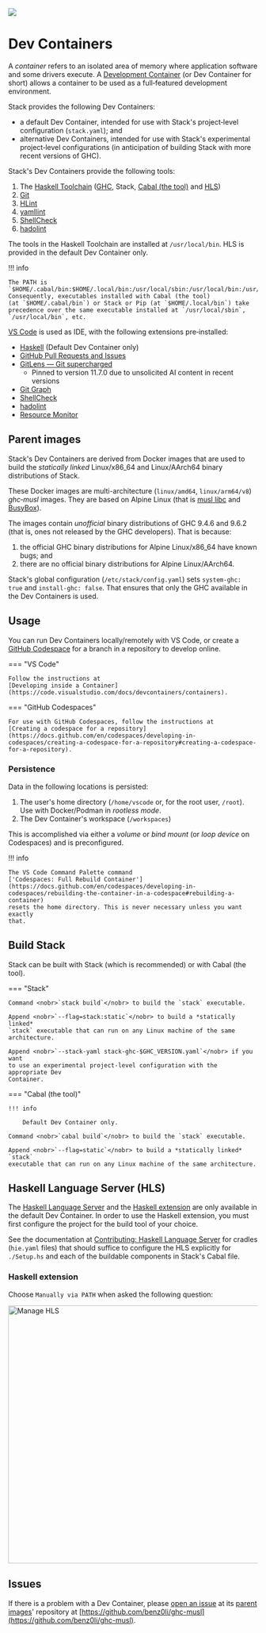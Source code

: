 <div class="hidden-warning"><a href="https://docs.haskellstack.org/"><img src="https://cdn.jsdelivr.net/gh/commercialhaskell/stack/doc/img/hidden-warning.svg"></a></div>

# Dev Containers

A *container* refers to an isolated area of memory where application software
and some drivers execute. A [Development Container](https://containers.dev) (or
Dev Container for short) allows a container to be used as a full‑featured
development environment.

Stack provides the following Dev Containers:

* a default Dev Container, intended for use with Stack's project‑level
  configuration (`stack.yaml`); and
* alternative Dev Containers, intended for use with Stack's experimental
  project‑level configurations (in anticipation of building Stack with more
  recent versions of GHC).

Stack's Dev Containers provide the following tools:

1.  The
    [Haskell Toolchain](https://www.haskell.org/ghcup/install/#supported-tools)
    ([GHC](https://www.haskell.org/ghc), Stack,
    [Cabal (the tool)](https://cabal.readthedocs.io) and
    [HLS](https://haskell-language-server.readthedocs.io))
2.  [Git](https://git-scm.com)
3.  [HLint](https://hackage.haskell.org/package/hlint)
4.  [yamllint](https://yamllint.readthedocs.io)
5.  [ShellCheck](https://www.shellcheck.net)
6.  [hadolint](https://github.com/hadolint/hadolint)

The tools in the Haskell Toolchain are installed at `/usr/local/bin`. HLS is
provided in the default Dev Container only.

!!! info

    The PATH is
    `$HOME/.cabal/bin:$HOME/.local/bin:/usr/local/sbin:/usr/local/bin:/usr/sbin:/usr/bin:/sbin:/bin`. Consequently, executables installed with Cabal (the tool)
    (at `$HOME/.cabal/bin`) or Stack or Pip (at `$HOME/.local/bin`) take
    precedence over the same executable installed at `/usr/local/sbin`,
    `/usr/local/bin`, etc.

[VS Code](https://code.visualstudio.com) is used as IDE, with the following
extensions pre‑installed:

* [Haskell](https://marketplace.visualstudio.com/items?itemName=haskell.haskell)
  (Default Dev Container only)
* [GitHub Pull Requests and Issues](https://marketplace.visualstudio.com/items?itemName=GitHub.vscode-pull-request-github)
* [GitLens — Git supercharged](https://marketplace.visualstudio.com/items?itemName=eamodio.gitlens)
    * Pinned to version 11.7.0 due to unsolicited AI content in recent versions
* [Git Graph](https://marketplace.visualstudio.com/items?itemName=mhutchie.git-graph)
* [ShellCheck](https://marketplace.visualstudio.com/items?itemName=timonwong.shellcheck)
* [hadolint](https://marketplace.visualstudio.com/items?itemName=exiasr.hadolint)
* [Resource Monitor](https://marketplace.visualstudio.com/items?itemName=mutantdino.resourcemonitor)

## Parent images

Stack's Dev Containers are derived from Docker images that are used to build the
*statically linked* Linux/x86_64 and Linux/AArch64 binary distributions of
Stack.

These Docker images are multi-architecture (`linux/amd64`, `linux/arm64/v8`)
*ghc‑musl* images. They are based on Alpine Linux (that is
[musl libc](https://musl.libc.org) and [BusyBox](https://www.busybox.net)).

The images contain *unofficial* binary distributions of GHC 9.4.6 and 9.6.2
(that is, ones not released by the GHC developers). That is because:

1.  the official GHC binary distributions for Alpine Linux/x86_64 have known
    bugs; and
2.  there are no official binary distributions for Alpine Linux/AArch64.

Stack's global configuration (`/etc/stack/config.yaml`) sets `system-ghc: true`
and `install-ghc: false`. That ensures that only the GHC available in the Dev Containers is used.

## Usage

You can run Dev Containers locally/remotely with VS Code, or create a
[GitHub Codespace](https://github.com/features/codespaces) for a branch in a
repository to develop online.

=== "VS Code"

    Follow the instructions at
    [Developing inside a Container](https://code.visualstudio.com/docs/devcontainers/containers).

=== "GitHub Codespaces"

    For use with GitHub Codespaces, follow the instructions at
    [Creating a codespace for a repository](https://docs.github.com/en/codespaces/developing-in-codespaces/creating-a-codespace-for-a-repository#creating-a-codespace-for-a-repository).

### Persistence

Data in the following locations is persisted:

1. The user's home directory (`/home/vscode` or, for the root user, `/root`).
   Use with Docker/Podman in *rootless mode*.
2. The Dev Container's workspace (`/workspaces`)

This is accomplished via either a *volume* or *bind mount* (or *loop device*
on Codespaces) and is preconfigured.

!!! info

    The VS Code Command Palette command
    ['Codespaces: Full Rebuild Container'](https://docs.github.com/en/codespaces/developing-in-codespaces/rebuilding-the-container-in-a-codespace#rebuilding-a-container)
    resets the home directory. This is never necessary unless you want exactly
    that.

## Build Stack

Stack can be built with Stack (which is recommended) or with Cabal (the tool).

=== "Stack"

    Command <nobr>`stack build`</nobr> to build the `stack` executable.

    Append <nobr>`--flag=stack:static`</nobr> to build a *statically linked*
    `stack` executable that can run on any Linux machine of the same
    architecture.

    Append <nobr>`--stack-yaml stack-ghc-$GHC_VERSION.yaml`</nobr> if you want
    to use an experimental project‑level configuration with the appropriate Dev
    Container.

=== "Cabal (the tool)"

    !!! info

        Default Dev Container only.

    Command <nobr>`cabal build`</nobr> to build the `stack` executable.

    Append <nobr>`--flag=static`</nobr> to build a *statically linked* `stack`
    executable that can run on any Linux machine of the same architecture.

## Haskell Language Server (HLS)

The
[Haskell Language Server](https://github.com/haskell/haskell-language-server)
and the
[Haskell extension](https://marketplace.visualstudio.com/items?itemName=haskell.haskell)
are only available in the default Dev Container. In order to use the Haskell
extension, you must first configure the project for the build tool of your
choice.

<!--
**Stack**

Place the cradle ([hie.yaml](assets/cradles/stack/hie.yaml)) for Stack in the
root of the workspace: `cp -f .devcontainer/assets/cradles/stack/hie.yaml .`

**Cabal**

Place the cradle ([hie.yaml](assets/cradles/cabal/hie.yaml)) for Cabal in the
root of the workspace: `cp -f .devcontainer/assets/cradles/cabal/hie.yaml .`
-->

See the documentation at
[Contributing: Haskell Language Server](../CONTRIBUTING.md/#haskell-language-server)
for cradles (`hie.yaml` files) that should suffice to configure the HLS
explicitly for `./Setup.hs` and each of the buildable components in Stack's
Cabal file.

### Haskell extension

Choose `Manually via PATH` when asked the following question:

<img width="520" alt="Manage HLS" src="https://cdn.jsdelivr.net/gh/commercialhaskell/stack@master/doc/img/manageHLS.png">

## Issues

If there is a problem with a Dev Container, please
[open an issue](https://github.com/benz0li/ghc-musl/issues/new) at its
[parent images](#parent-images)' repository at
[https://github.com/benz0li/ghc-musl](https://github.com/benz0li/ghc-musl).
